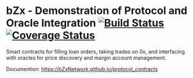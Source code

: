 # bZx - Demonstration of Protocol and Oracle Integration [![Build Status](https://travis-ci.org/b0xNetwork/protocol_contracts.svg?branch=master)](https://travis-ci.org/b0xNetwork/protocol_contracts) [![Coverage Status](https://coveralls.io/repos/github/b0xNetwork/protocol_contracts/badge.svg?branch=master)](https://coveralls.io/github/b0xNetwork/protocol_contracts?branch=master)

Smart contracts for filling loan orders, taking trades on 0x, and interfacing with oracles for price discovery and margin account management.

Documention: https://bZxNetwork.github.io/protocol_contracts
